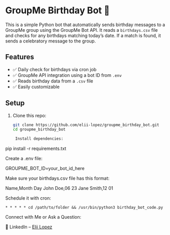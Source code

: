 # GroupMe Birthday Bot 🎉

This is a simple Python bot that automatically sends birthday messages to a GroupMe group using the GroupMe Bot API. It reads a `birthdays.csv` file and checks for any birthdays matching today’s date. If a match is found, it sends a celebratory message to the group.

## Features

- ✅ Daily check for birthdays via cron job
- ✅ GroupMe API integration using a bot ID from `.env`
- ✅ Reads birthday data from a `.csv` file
- ✅ Easily customizable

## Setup

1. Clone this repo:
   ```bash
   git clone https://github.com/elii-lopez/groupme_birthday_bot.git
   cd groupme_birthday_bot

    Install dependencies:

pip install -r requirements.txt

Create a .env file:

GROUPME_BOT_ID=your_bot_id_here

Make sure your birthdays.csv file has this format:

Name,Month Day
John Doe,06 23
Jane Smith,12 01

Schedule it with cron:

    * * * * * cd /path/to/folder && /usr/bin/python3 birthday_bot_code.py

Connect with Me or Ask a Question:

🔗 LinkedIn – [Elii Lopez](https://www.linkedin.com/in/elii-lopez-b41021298/)
